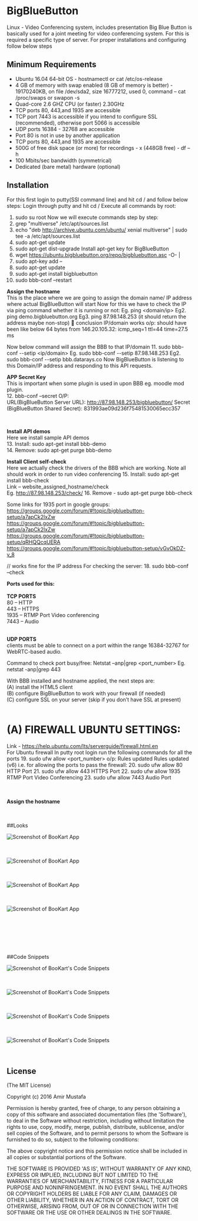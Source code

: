 # BigBlueButton
Linux - Video Conferencing system, includes presentation
Big Blue Button is basically used for a joint meeting for video conferencing system. For this is required a specific type of server. For proper installations and configuring follow below steps


## Minimum Requirements
- Ubuntu 16.04 64-bit OS   	- hostnamectl or cat /etc/os-release
- 4 GB of memory with swap enabled (8 GB of memory is better) - 19170240KB,  on file /dev/sda2, size 16777212, used 0, command – cat /proc/swaps or swapon -s
- Quad-core 2.6 GHZ CPU (or faster)  2.30GHz
- TCP ports 80, 443,and 1935 are accessible
- TCP port 7443 is accessible if you intend to configure SSL (recommended), otherwise port 5066 is accessible
- UDP ports 16384 - 32768 are accessible
- Port 80 is not in use by another application
- TCP ports 80, 443,and 1935 are accessible
- 500G of free disk space (or more) for recordings     - x (448GB free)      - df –h
- 100 Mbits/sec bandwidth (symmetrical)
- Dedicated (bare metal) hardware (optional)

## Installation

For this first login to putty(SSl command line) and hit cd / and follow below steps:
Login through putty and hit cd /
Execute all commands by root:
1.	sudo su root 
Now we will execute commands step by step:
2. grep "multiverse" /etc/apt/sources.list
3. echo "deb http://archive.ubuntu.com/ubuntu/ xenial multiverse" | sudo tee -a /etc/apt/sources.list
4. sudo apt-get update
5. sudo apt-get dist-upgrade
   Install apt-get key for BigBlueButton
6. wget https://ubuntu.bigbluebutton.org/repo/bigbluebutton.asc -O- |
7. sudo apt-key add –
8. sudo apt-get update
9. sudo apt-get install bigbluebutton
10. sudo bbb-conf –restart

<b>Assign the hostname</b><br>
This is the place where we are going to assign the domain name/ IP address where actual BigBlueButton will start
Now for this we have to check the IP via ping command whether it is running or not:
Eg. ping <domain/ip>
Eg2. ping demo.bigbluebutton.org
Eg3. ping 87.98.148.253 (it should return the address maybe non-stop)  conclusion           IP/domain works 
o/p: should have been like below
64 bytes from 146.20.105.32: icmp_seq=1 ttl=44 time=27.5 ms

Now below command will assign the BBB to that IP/domain
11. sudo bbb-conf --setip <ip/domain>
Eg. sudo bbb-conf --setip 87.98.148.253
Eg2. sudo bbb-conf --setip bbb.datarays.co
Now BigBlueButton is listening to this Domain/IP address and responding to this API requests.
<br>

<b>APP Secret Key</b><br>
This is important when some plugin is used in upon BBB eg. moodle mod plugin.<br>
12.	bbb-conf –secret
O/P:<br>
URL(BigBlueButton Server URL): http://87.98.148.253/bigbluebutton/
Secret (BigBlueButton Shared Secret):  831993ae09d236f75481530065ecc357

<br>

<b>Install API demos</b><br>
Here we install sample API demos<br>
13. Install: sudo apt-get install bbb-demo <br>
14. Remove: sudo apt-get purge bbb-demo 
<br>

<b>Install Client self-check</b><br>
Here we actually check the drivers of the BBB which are working. Note all should work in order to run video conferencing
15. Install: sudo apt-get install bbb-check
<br>
Link – website_assigned_hostname/check <br>
Eg. http://87.98.148.253/check/
16. Remove - sudo apt-get purge bbb-check

Some links for 1935 port in google groups:<br>
https://groups.google.com/forum/#!topic/bigbluebutton-setup/a7apCk2lxZw 
https://groups.google.com/forum/#!topic/bigbluebutton-setup/a7apCk2lxZw
https://groups.google.com/forum/#!topic/bigbluebutton-setup/qRHQQcqUERA
https://groups.google.com/forum/#!topic/bigbluebutton-setup/vGvOkDZ-v_8 

// works fine for the IP address
For checking the server:
18. sudo bbb-conf –check
<br>

<b>Ports used for this:</b><br><br>
<b>TCP PORTS</b><br>
80   – HTTP<br>
443  – HTTPS<br>
1935 – RTMP Port Video conferencing<br>
7443 – Audio<br><br>

<b>UDP PORTS</b><br>
clients must be able to connect on a port within the range 16384-32767 for WebRTC-based audio.<br>

Command to check port busy/free:
Netstat –anp|grep <port_number>
Eg. netstat -anp|grep 443

With BBB installed and hostname applied, the next steps are:<br>
(A) install the HTML5 client<br>
(B) configure BigBlueButton to work with your firewall (if needed)<br>
(C) configure SSL on your server (skip if you don’t have SSL at present)<br><br>


# (A) FIREWALL UBUNTU SETTINGS:
Link - https://help.ubuntu.com/lts/serverguide/firewall.html.en  
For Ubuntu firewall
In putty root login run the following commands for all the ports
19. sudo ufw allow <port_number>
o/p: 
Rules updated
Rules updated (v6)
i.e. for allowing the ports to pass the firewall:
20. sudo ufw allow 80		HTTP Port
21. sudo ufw allow 443		HTTPS Port
22. sudo ufw allow 1935		RTMP  Port Video Conferencing
23. sudo ufw allow 7443		Audio Port 




<br><br>
<b>Assign the hostname</b><br>
<br><br>

##Looks

![Screenshot of BooKart App](https://cloud.githubusercontent.com/assets/15896579/21071612/ce307c80-becb-11e6-9ea7-8464aef1e85d.PNG?raw=true "Screenshot of BooKart App")
<br/><br/><br/>

![Screenshot of BooKart App](https://cloud.githubusercontent.com/assets/15896579/21071613/ce5827a8-becb-11e6-9109-de309d5c130f.PNG?raw=true "Screenshot of BooKart App")
<br/><br/><br/>

![Screenshot of BooKart App](https://cloud.githubusercontent.com/assets/15896579/21071614/ce5f526c-becb-11e6-8da8-53a898fd4077.PNG?raw=true "Screenshot of BooKart App")
<br/><br/><br/>

![Screenshot of BooKart App](https://cloud.githubusercontent.com/assets/15896579/21071607/ce23a2a8-becb-11e6-84e5-a55334f3f57e.PNG?raw=true "Screenshot of BooKart App")
<br/><br/><br/>

<br/><br/><br/>

##Code Snippets

![Screenshot of BooKart's Code Snippets](https://cloud.githubusercontent.com/assets/15896579/21071608/ce2abd40-becb-11e6-8218-9bc9667be456.png?raw=true "Screenshot of BooKart's Code Snippets")
<br/><br/><br/>

![Screenshot of BooKart's Code Snippets](https://cloud.githubusercontent.com/assets/15896579/21071609/ce2b6a74-becb-11e6-8159-01a23072f41c.png?raw=true "Screenshot of BooKart's Code Snippets")
<br/><br/><br/>

![Screenshot of BooKart's Code Snippets](https://cloud.githubusercontent.com/assets/15896579/21071610/ce2c1ef6-becb-11e6-9272-fa44bfa3e5d5.png?raw=true "Screenshot of BooKart's Code Snippets")
<br/><br/><br/>

![Screenshot of BooKart's Code Snippets](https://cloud.githubusercontent.com/assets/15896579/21071611/ce2ce44e-becb-11e6-9850-348cfe9e7144.png?raw=true "Screenshot of BooKart's Code Snippets")
<br/><br/><br/>

## License

(The MIT License)

Copyright (c) 2016 Amir Mustafa

Permission is hereby granted, free of charge, to any person obtaining
a copy of this software and associated documentation files (the
'Software'), to deal in the Software without restriction, including
without limitation the rights to use, copy, modify, merge, publish,
distribute, sublicense, and/or sell copies of the Software, and to
permit persons to whom the Software is furnished to do so, subject to
the following conditions:

The above copyright notice and this permission notice shall be
included in all copies or substantial portions of the Software.

THE SOFTWARE IS PROVIDED 'AS IS', WITHOUT WARRANTY OF ANY KIND,
EXPRESS OR IMPLIED, INCLUDING BUT NOT LIMITED TO THE WARRANTIES OF
MERCHANTABILITY, FITNESS FOR A PARTICULAR PURPOSE AND NONINFRINGEMENT.
IN NO EVENT SHALL THE AUTHORS OR COPYRIGHT HOLDERS BE LIABLE FOR ANY
CLAIM, DAMAGES OR OTHER LIABILITY, WHETHER IN AN ACTION OF CONTRACT,
TORT OR OTHERWISE, ARISING FROM, OUT OF OR IN CONNECTION WITH THE
SOFTWARE OR THE USE OR OTHER DEALINGS IN THE SOFTWARE.


